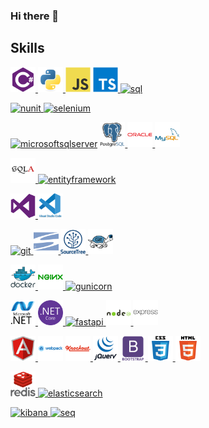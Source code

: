 

### Hi there 👋

<!--
**DiponRoy/DiponRoy** is a ✨ _special_ ✨ repository because its `README.md` (this file) appears on your GitHub profile.

Here are some ideas to get you started:

- 🔭 I’m currently working on ...
- 🌱 I’m currently learning ...
- 👯 I’m looking to collaborate on ...
- 🤔 I’m looking for help with ...
- 💬 Ask me about ...
- 📫 How to reach me: ...
- 😄 Pronouns: ...
- ⚡ Fun fact: ...
-->

## Skills

<p align="left">   
   <a href="https://docs.microsoft.com/en-us/dotnet/csharp/" target="_blank"> <img src="https://raw.githubusercontent.com/devicons/devicon/master/icons/csharp/csharp-plain.svg" alt="c#" width="40" height="40" /> </a>
    <a href="https://www.python.org" target="_blank"> <img src="https://raw.githubusercontent.com/devicons/devicon/master/icons/python/python-original.svg" alt="python" width="40" height="40" /> </a>
    <a href="https://developer.mozilla.org/en-US/docs/Web/JavaScript" target="_blank"><img src="https://raw.githubusercontent.com/devicons/devicon/master/icons/javascript/javascript-original.svg" alt="javascript" width="40" height="40" /></a>
    <a href="https://www.typescriptlang.org/" target="_blank"> <img src="https://raw.githubusercontent.com/devicons/devicon/master/icons/typescript/typescript-original.svg" alt="typescript" width="40" height="40" /> </a>
    <a href="https://www.w3schools.com/sql/" target="_blank"> <img src="https://hackr.io/tutorials/sql/logo-sql.svg?ver=1555309685" alt="sql" width="40" height="40" /> </a> 
</p>

<p align="left">
    <a href="https://nunit.org/" target="_blank"> <img src="https://avatars.githubusercontent.com/u/2678858?s=280&v=4" alt="nunit" width="40" height="40" /> </a>
    <a href="https://github.com/SeleniumHQ/" target="_blank"> <img src="https://camo.githubusercontent.com/74ed64243ba05754329bc527cd4240ebd1c087a1/68747470733a2f2f73656c656e69756d2e6465762f696d616765732f73656c656e69756d5f6c6f676f5f7371756172655f677265656e2e706e67" alt="selenium" width="40" height="40" /> </a>
</p>

<p align="left">
    <a href="https://www.microsoft.com/en-us/sql-server/sql-server-downloads" target="_blank"><img src="https://cdn.iconscout.com/icon/free/png-512/sql-4-190807.png" alt="microsoftsqlserver" width="40" height="40" /></a>
    <a href="https://www.postgresql.org" target="_blank"> <img src="https://raw.githubusercontent.com/devicons/devicon/master/icons/postgresql/postgresql-original-wordmark.svg" alt="postgresql" width="40" height="40" /> </a>
    <a href="https://www.oracle.com/index.html" target="_blank"> <img src="https://raw.githubusercontent.com/devicons/devicon/master/icons/oracle/oracle-original.svg" alt="oracle" width="40" height="40" /> </a>
    <a href="https://www.mysql.com/" target="_blank"> <img src="https://raw.githubusercontent.com/devicons/devicon/master/icons/mysql/mysql-original-wordmark.svg" alt="mysql" width="40" height="40" /> </a>   
</p>


<p align="left">
    <a href="https://www.sqlalchemy.org/" target="_blank"> <img src="https://raw.githubusercontent.com/devicons/devicon/master/icons/sqlalchemy/sqlalchemy-original.svg" alt="sqlalchemy" width="40" height="40" /> </a>
    <a href="https://docs.microsoft.com/en-us/ef/" target="_blank"><img src="https://lh3.googleusercontent.com/proxy/PUlQNliKcGeJgAlV7_FfoVY22ZEMO_DADie9eU9VQTldoAhL6axiQ2C6k1dgTfTE1RXP4FTSbhUuCThqoyejc56GiYirv8m_-9-l0Z7l0UlI7kFqWt_W0t-qdswRr8NM0A" alt="entityframework" width="40" height="40" /></a>
</p>


<p align="left">
    <a href="https://www.sqlalchemy.org/" target="_blank"> <img src="https://raw.githubusercontent.com/devicons/devicon/master/icons/visualstudio/visualstudio-plain.svg" alt="visualstudio" width="40" height="40" /> </a>
    <a href="https://www.sqlalchemy.org/" target="_blank"> <img src="https://raw.githubusercontent.com/devicons/devicon/master/icons/vscode/vscode-original-wordmark.svg" alt="vscode" width="40" height="40" /> </a>
</p>


<p align="left">
    <a href="https://git-scm.com/" target="_blank"> <img src="https://www.vectorlogo.zone/logos/git-scm/git-scm-icon.svg" alt="git" width="40" height="40" /> </a>
    <a href="https://subversion.apache.org/" target="_blank"> <img src="https://raw.githubusercontent.com/devicons/devicon/master/icons/subversion/subversion-original.svg" alt="subversion" width="40" height="40" /> </a>    
    <a href="https://www.sourcetreeapp.com/" target="_blank"> <img src="https://raw.githubusercontent.com/devicons/devicon/master/icons/sourcetree/sourcetree-original-wordmark.svg" alt="sourcetree" width="40" height="40" /> </a>    
    <a href="https://tortoisegit.org/" target="_blank"> <img src="https://raw.githubusercontent.com/devicons/devicon/master/icons/tortoisegit/tortoisegit-original.svg" alt="tortoisegit" width="40" height="40" /> </a>
</p>

<p align="left">
    <a href="https://www.docker.com/" target="_blank"> <img src="https://raw.githubusercontent.com/devicons/devicon/master/icons/docker/docker-original-wordmark.svg" alt="docker" width="40" height="40" /> </a>
    <a href="https://www.nginx.com" target="_blank"> <img src="https://raw.githubusercontent.com/devicons/devicon/master/icons/nginx/nginx-original.svg" alt="nginx" width="40" height="40" /> </a>
   <a href="https://gunicorn.org/" target="_blank"> <img src="https://cdn.worldvectorlogo.com/logos/gunicorn.svg" alt="gunicorn" width="40" height="40" /> </a>
</p>

<p align="left">
    <a href="https://dotnet.microsoft.com/" target="_blank"> <img src="https://raw.githubusercontent.com/devicons/devicon/master/icons/dot-net/dot-net-original-wordmark.svg" alt="dotnet" width="40" height="40" /> </a>
    <a href="https://docs.microsoft.com/en-gb/aspnet/core/introduction-to-aspnet-core?view=aspnetcore-5.0" target="_blank"> <img src="https://raw.githubusercontent.com/devicons/devicon/master/icons//dotnetcore/dotnetcore-original.svg" alt="dotnetcore" width="40" height="40" /> </a>
    <a href="https://fastapi.tiangolo.com/" target="_blank"> <img src="https://styles.redditmedia.com/t5_22y58b/styles/communityIcon_r5ax236rfw961.png?width=256&s=303cdd56ee4488ae35ace0f906479812592900e6" alt="fastapi" width="40" height="40" /> </a>
    <a href="https://nodejs.org" target="_blank"> <img src="https://raw.githubusercontent.com/devicons/devicon/master/icons/nodejs/nodejs-original-wordmark.svg" alt="nodejs" width="40" height="40" /> </a>
    <a href="https://expressjs.com" target="_blank"> <img src="https://raw.githubusercontent.com/devicons/devicon/master/icons/express/express-original-wordmark.svg" alt="express" width="40" height="40" /> </a>
</p>

<p align="left">
    <a href="https://angularjs.org/" target="_blank"> <img src="https://raw.githubusercontent.com/devicons/devicon/master/icons/angularjs/angularjs-original.svg" alt="angularjs" width="40" height="40" /> </a>
    <a href="https://webpack.js.org" target="_blank"><img src="https://raw.githubusercontent.com/devicons/devicon/d00d0969292a6569d45b06d3f350f463a0107b0d/icons/webpack/webpack-original-wordmark.svg" alt="webpack" width="40" height="40" /></a>
    <a href="https://knockoutjs.com/" target="_blank"> <img src="https://raw.githubusercontent.com/devicons/devicon/master/icons/knockout/knockout-plain-wordmark.svg" alt="knockoutjs" width="40" height="40" /> </a>
    <a href="https://jquery.com/" target="_blank"> <img src="https://raw.githubusercontent.com/devicons/devicon/master/icons/jquery/jquery-original-wordmark.svg" alt="jquery" width="40" height="40" /> </a>
    <a href="https://getbootstrap.com" target="_blank"> <img src="https://raw.githubusercontent.com/devicons/devicon/master/icons/bootstrap/bootstrap-plain-wordmark.svg" alt="bootstrap" width="40" height="40" /> </a>
    <a href="https://www.w3schools.com/css/" target="_blank"> <img src="https://raw.githubusercontent.com/devicons/devicon/master/icons/css3/css3-original-wordmark.svg" alt="css3" width="40" height="40" /> </a>
    <a href="https://www.w3.org/html/" target="_blank"> <img src="https://raw.githubusercontent.com/devicons/devicon/master/icons/html5/html5-original-wordmark.svg" alt="html5" width="40" height="40" /> </a>
</p>

<p align="left">
    <a href="https://redis.io" target="_blank"> <img src="https://raw.githubusercontent.com/devicons/devicon/master/icons/redis/redis-original-wordmark.svg" alt="redis" width="40" height="40" /> </a>
    <a href="https://www.elastic.co" target="_blank"> <img src="https://www.vectorlogo.zone/logos/elastic/elastic-icon.svg" alt="elasticsearch" width="40" height="40" /></a>
</p>


<p align="left">
    <a href="https://www.elastic.co/kibana" target="_blank"> <img src="https://www.vectorlogo.zone/logos/elasticco_kibana/elasticco_kibana-icon.svg" alt="kibana" width="40" height="40" /> </a>
    <a href="https://datalust.co/seq" target="_blank"> <img src="https://datalust.co/img/seq-logo-dark.svg" alt="seq" width="40" height="40" /> </a>
</p>

